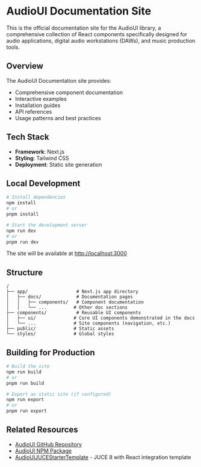 # AudioUI Documentation Site

This is the official documentation site for the AudioUI library, a comprehensive collection of React components specifically designed for audio applications, digital audio workstations (DAWs), and music production tools.

## Overview

The AudioUI Documentation site provides:

- Comprehensive component documentation
- Interactive examples
- Installation guides
- API references
- Usage patterns and best practices

## Tech Stack

- **Framework**: Next.js
- **Styling**: Tailwind CSS
- **Deployment**: Static site generation

## Local Development

```bash
# Install dependencies
npm install
# or
pnpm install

# Start the development server
npm run dev
# or
pnpm run dev
```

The site will be available at [http://localhost:3000](http://localhost:3000)

## Structure

```text
/
├── app/                  # Next.js app directory
│   ├── docs/             # Documentation pages
│   │   ├── components/   # Component documentation
│   │   └── ...          # Other doc sections
├── components/           # Reusable UI components
│   ├── ui/              # Core UI components demonstrated in the docs
│   └── ...              # Site components (navigation, etc.)
├── public/              # Static assets
└── styles/              # Global styles
```

## Building for Production

```bash
# Build the site
npm run build
# or
pnpm run build

# Export as static site (if configured)
npm run export
# or
pnpm run export
```

## Related Resources

- [AudioUI GitHub Repository](https://github.com/profmitchell/AudioUI)
- [AudioUI NPM Package](https://www.npmjs.com/package/audioui)
- [AudioUIJUCEStarterTemplate](https://github.com/profmitchell/AudioUIJUCEStarterTemplate) - JUCE 8 with React integration template
